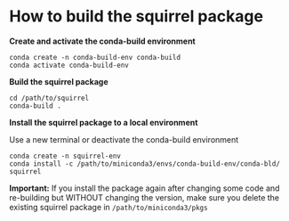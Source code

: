 # How to build the squirrel package

**Create and activate the conda-build environment**

```
conda create -n conda-build-env conda-build
conda activate conda-build-env
```

**Build the squirrel package**

```
cd /path/to/squirrel
conda-build .
```

**Install the squirrel package to a local environment**

Use a new terminal or deactivate the conda-build environment

```
conda create -n squirrel-env
conda install -c /path/to/miniconda3/envs/conda-build-env/conda-bld/ squirrel
```

**Important:** If you install the package again after changing some code and re-building but WITHOUT changing the 
version, make sure you delete the existing squirrel package in ```/path/to/miniconda3/pkgs```
